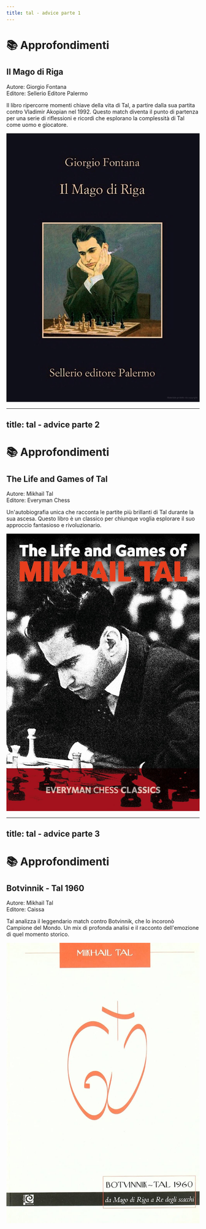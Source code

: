 ```yaml
---
title: tal - advice parte 1
---
```


# 📚 Approfondimenti 

<div class="grid grid-cols-2 gap-8">
  <div class="mt-4">
    <h2 class="text-xl font-semibold text-gray-500">Il Mago di Riga</h2>
    <p class="mt-2 text-sm text-gray-400">
      <span class="font-semibold">Autore:</span> Giorgio Fontana<br>
      <span class="font-semibold">Editore:</span> Sellerio Editore Palermo
    </p>
    <p class="mt-4 text-base text-gray-600">
      Il libro ripercorre momenti chiave della vita di Tal, a partire dalla sua partita contro Vladimir Akopian nel 1992. Questo match diventa il punto di partenza per una serie di riflessioni e ricordi che esplorano la complessità di Tal come uomo e giocatore.
    </p>
  </div>
  <div class="flex justify-center mt-4">
    <img src="../images/mago-di-riga.jpg" alt="Il Mago di Riga" 
         class="max-w-[250px] h-auto rounded-lg shadow-md border border-gray-300" />
  </div>
</div>

<Footer />

---
title: tal - advice parte 2
---

# 📚 Approfondimenti

<div class="grid grid-cols-2 gap-8">
  <div class="mt-4">
    <h2 class="text-xl font-semibold text-gray-500">The Life and Games of Tal</h2>
    <p class="mt-2 text-sm text-gray-400">
      <span class="font-semibold">Autore:</span> Mikhail Tal<br>
      <span class="font-semibold">Editore:</span> Everyman Chess
    </p>
    <p class="mt-4 text-base text-gray-600">
      Un'autobiografia unica che racconta le partite più brillanti di Tal durante la sua ascesa. Questo libro è un classico per chiunque voglia esplorare il suo approccio fantasioso e rivoluzionario.
    </p>
  </div>
  <div class="flex justify-center mt-4">
    <img src="../images/life-and-games-tal.jpg" alt="The Life and Games of Mikhail Tal" 
         class="max-w-[250px] h-auto rounded-lg shadow-md border border-gray-300" />
  </div>
</div>

<Footer />

---
title: tal - advice parte 3
---

# 📚 Approfondimenti

<div class="grid grid-cols-2 gap-8">
  <div class="mt-4">
    <h2 class="text-xl font-semibold text-gray-500"> Botvinnik - Tal 1960</h2>
    <p class="mt-2 text-sm text-gray-400">
      <span class="font-semibold">Autore:</span> Mikhail Tal<br>
      <span class="font-semibold">Editore:</span> Caissa
    </p>
    <p class="mt-4 text-base text-gray-600">
      Tal analizza il leggendario match contro Botvinnik, che lo incoronò Campione del Mondo. Un mix di profonda analisi e il racconto dell'emozione di quel momento storico.
    </p>
  </div>
  <div class="flex justify-center  mt-4">
    <img src="../images/botvinnik-tal-1960.jpg" alt="Tal Botvinnik Match 1960" 
         class="max-w-[250px] h-auto rounded-lg shadow-md border border-gray-300" />
  </div>
</div>

<Footer />


